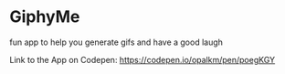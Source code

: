 # GiphyMe
fun app to help you generate gifs and have a good laugh

Link to the App on Codepen: https://codepen.io/opalkm/pen/poegKGY
